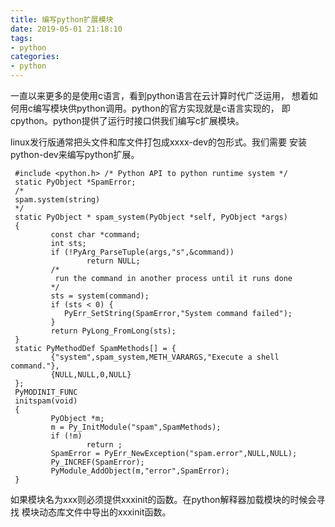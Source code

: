 ```yaml
---
title: 编写python扩展模块
date: 2019-05-01 21:18:10
tags:
- python
categories:
- python
---
```

一直以来更多的是使用c语言，看到python语言在云计算时代广泛运用，
想着如何用c编写模块供python调用。python的官方实现就是c语言实现的，
即cpython。python提供了运行时接口供我们编写c扩展模块。

linux发行版通常把头文件和库文件打包成xxxx-dev的包形式。我们需要
安装python-dev来编写python扩展。

```
 #include <python.h> /* Python API to python runtime system */
 static PyObject *SpamError;
 /*
 spam.system(string)
 */
 static PyObject * spam_system(PyObject *self, PyObject *args)
 {
         const char *command;
         int sts;
         if (!PyArg_ParseTuple(args,"s",&command))
                 return NULL;
         /*
          run the command in another process until it runs done     
         */
         sts = system(command);     
         if (sts < 0) {                                         
			PyErr_SetString(SpamError,"System command failed");     
         }                
         return PyLong_FromLong(sts);
 }
 static PyMethodDef SpamMethods[] = {
         {"system",spam_system,METH_VARARGS,"Execute a shell command."},
         {NULL,NULL,0,NULL}
 };
 PyMODINIT_FUNC
 initspam(void)
 {
         PyObject *m;
         m = Py_InitModule("spam",SpamMethods);
         if (!m)
                 return ;
         SpamError = PyErr_NewException("spam.error",NULL,NULL);
         Py_INCREF(SpamError);
         PyModule_AddObject(m,"error",SpamError);
 }
```

如果模块名为xxx则必须提供xxxinit的函数。在python解释器加载模块的时候会寻找
模块动态库文件中导出的xxxinit函数。

